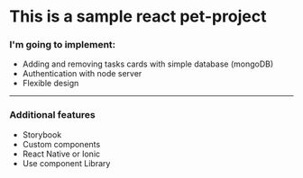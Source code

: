 # This is a sample react pet-project
### I'm going to implement:

- Adding and removing tasks cards with simple database (mongoDB)
- Authentication with node server
- Flexible design

---

### Additional features

- Storybook
- Custom components
- React Native or Ionic
- Use component Library